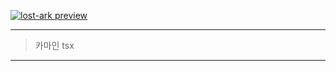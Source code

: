 
[![lost-ark preview](https://user-images.githubusercontent.com/23524849/133109220-27d6c8b4-2272-42eb-8b23-7aa9f03f4cfe.png)](https://youtu.be/uFTzZIi8mMI)

<p></p>

<hr />

> 카마인 tsx

<hr />
